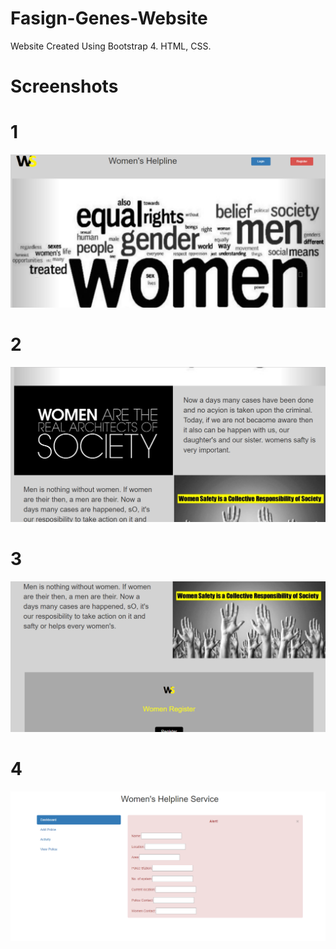 # Fasign-Genes-Website
Website Created Using Bootstrap 4. HTML, CSS.

# Screenshots

# 1
![alt text](https://github.com/Bharti-Parmar/women-safty/blob/master/Screenshot%20(56).png)
# 2
![alt text](https://github.com/Bharti-Parmar/women-safty/blob/master/Screenshot%20(57).png)
# 3
![alt text](https://github.com/Bharti-Parmar/women-safty/blob/master/Screenshot%20(58).png)
# 4
![alt text](https://github.com/Bharti-Parmar/women-safty/blob/master/Screenshot%20(59).png)
